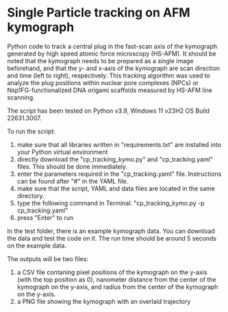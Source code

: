 # Single Particle tracking on AFM kymograph
Python code to track a central plug in the fast-scan axis of the kymograph generated by high speed atomic force microscopy (HS-AFM).
It should be noted that the kymograph needs to be prepared as a single image beforehand, and that the y- and x-axis of the kymograph are scan direction and time (left to right), respectively. 
This tracking algorithm was used to analyze the plug positions within nuclear pore complexes (NPCs) or Nsp1FG-functionalized DNA origami scaffolds measured by HS-AFM line scanning.

The script has been tested on Python v3.9, Windows 11 v23H2 OS Build 22631.3007.

To run the script:

1. make sure that all libraries written in "requirements.txt" are installed into your Python virtual environment
2. directly download the "cp_tracking_kymo.py" and "cp_tracking.yaml" files. This should be done immediately.
3. enter the parameters required in the "cp_tracking.yaml" file. Instructions can be found after "#" in the YAML file.
4. make sure that the script, YAML and data files are located in the same directory.
5. type the following command in Terminal: "cp_tracking_kymo.py -p cp_tracking.yaml"
6. press "Enter" to run

In the test folder, there is an example kymograph data. You can download the data and test the code on it.
The run time should be around 5 seconds on the example data.
   
The outputs will be two files:

1. a CSV file contaning pixel positions of the kymograph on the y-axis (with the top position as 0), nanometer distance from the center of the kymograph on the y-axis, and radius from the center of the kymograph on the y-axis.
2. a PNG file showing the kymograph with an overlaid trajectory 
